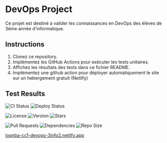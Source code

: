# DevOps Project

Ce projet est destiné à valider les connaissances en DevOps des élèves de 3ème année d'informatique.

## Instructions

1. Clonez ce repository.
2. Implémentez les GitHub Actions pour exécuter les tests unitaires.
3. Affichez les résultats des tests dans ce fichier README.
4. Implémentez une github action pour déployer automatiquement le site sur un hebergement gratuit (Netlify)

## Test Results

![CI Status](https://github.com/loqnba/CC1-DEVOPS-3INFO2/actions/workflows/ci.yml/badge.svg?branch=main)
![Deploy Status](https://github.com/loqnba/CC1-DEVOPS-3INFO2/actions/workflows/deploy.yml/badge.svg.branch=main)

![License](https://img.shields.io/github/license/loqnba/CC1-DEVOPS-3INFO2)
![Version](https://img.shields.io/github/package-json/v/loqnba/CC1-DEVOPS-3INFO2)
![Stars](https://img.shields.io/github/stars/loqnba/CC1-DEVOPS-3INFO2)

![Pull Requests](https://img.shields.io/github/issues-pr/loqnba/CC1-DEVOPS-3INFO2)
![Dependencies](https://img.shields.io/librariesio/github/loqnba/CC1-DEVOPS-3INFO2)
![Repo Size](https://img.shields.io/github/repo-size/loqnba/CC1-DEVOPS-3INFO2)


[loqnba-cc1-devops-3info2.netlify.app](https://loqnba-cc1-devops-3info2.netlify.app)

